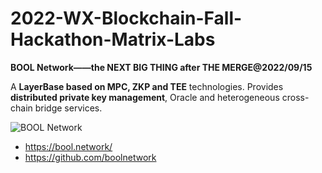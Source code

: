 # 2022-WX-Blockchain-Fall-Hackathon-Matrix-Labs


**BOOL Network——the NEXT BIG THING after THE MERGE@2022/09/15**

A **LayerBase based on MPC, ZKP and TEE** technologies.
Provides **distributed private key management**, Oracle and heterogeneous cross-chain bridge services.

![BOOL Network ](http://blog.longguikeji.com/layerbase.png)

* https://bool.network/
* https://github.com/boolnetwork
